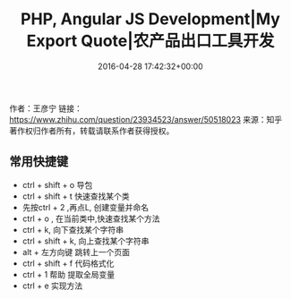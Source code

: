 ﻿---
date: 2016-04-28 17:42:32+00:00
layout: post
title: PHP, Angular JS Development|My Export Quote|农产品出口工具开发
---

作者：王彦宁
链接：https://www.zhihu.com/question/23934523/answer/50518023
来源：知乎
著作权归作者所有，转载请联系作者获得授权。
## 常用快捷键 ##

- ctrl + shift + o 导包
- ctrl + shift + t 快速查找某个类
- 先按ctrl + 2 ,再点L, 创建变量并命名
- ctrl + o , 在当前类中,快速查找某个方法
- ctrl + k, 向下查找某个字符串
- ctrl + shift + k, 向上查找某个字符串
- alt + 左方向键 跳转上一个页面
- ctrl + shift + f  代码格式化
- ctrl + 1  帮助  提取全局变量
- ctrl + e  实现方法  
